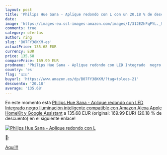 ```yaml
---
layout: post
title: 'Philips Hue Sana - Aplique redondo con L con un 20.18 % de descuento'
date: 
image: 'https://images-eu.ssl-images-amazon.com/images/I/312EZhFqPYL._SL200_.jpg'
comments: true
category: ofertas
author: ring
slug: 'B07FY38KKM-es'
actualPrice: 135.68 EUR
currency: EUR
price: 135.68
comparePrice: 169.99 EUR
prodname: 'Philips Hue Sana - Aplique redondo con LED Integrado  negro  Iluminación inteligente  compatible con Amazon Alexa  Apple HomeKit y Google Assistant'
country: 'es'
flag: '🇪🇸'
buyurl: 'https://www.amazon.es/dp/B07FY38KKM/?tag=tolees-21'
descuento: '20.18'
average: '135.68'
---
```


En este momento está [Philips Hue Sana - Aplique redondo con LED Integrado  negro  Iluminación inteligente  compatible con Amazon Alexa  Apple HomeKit y Google Assistant](https://www.amazon.es/dp/B07FY38KKM/?tag=tolees-21) a 135.68 EUR (original: 169.99 EUR) (20.18 %  de descuento) en el siguiente enlace!

[![Philips Hue Sana - Aplique redondo con L](https://images-eu.ssl-images-amazon.com/images/I/312EZhFqPYL._SL200_.jpg)](https://www.amazon.es/dp/B07FY38KKM/?tag=tolees-21)

🔎:


[Aquí!!!](https://www.amazon.es/dp/B07FY38KKM/?tag=tolees-21)
